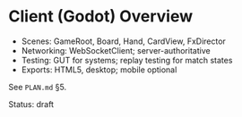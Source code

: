 # Client (Godot) Overview

- Scenes: GameRoot, Board, Hand, CardView, FxDirector
- Networking: WebSocketClient; server-authoritative
- Testing: GUT for systems; replay testing for match states
- Exports: HTML5, desktop; mobile optional

See `PLAN.md` §5.

Status: draft
